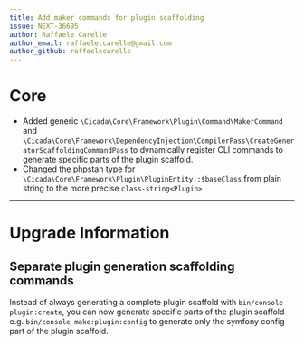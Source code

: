 ```yaml
---
title: Add maker commands for plugin scaffolding
issue: NEXT-36695
author: Raffaele Carelle
author_email: raffaele.carelle@gmail.com
author_github: raffaelecarelle
---
```

# Core
* Added generic `\Cicada\Core\Framework\Plugin\Command\MakerCommand` and `\Cicada\Core\Framework\DependencyInjection\CompilerPass\CreateGeneratorScaffoldingCommandPass` to dynamically register CLI commands to generate specific parts of the plugin scaffold.
* Changed the phpstan type for `\Cicada\Core\Framework\Plugin\PluginEntity::$baseClass` from plain string to the more precise `class-string<Plugin>`
___
# Upgrade Information
## Separate plugin generation scaffolding commands

Instead of always generating a complete plugin scaffold with `bin/console plugin:create`, you can now generate specific parts of the plugin scaffold e.g. `bin/console make:plugin:config` to generate only the symfony config part of the plugin scaffold.
